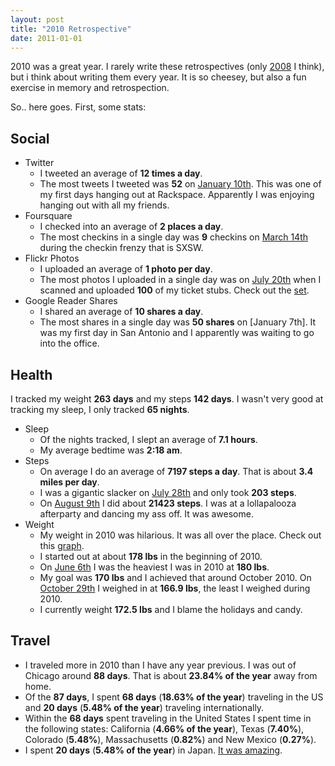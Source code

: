 ```yaml
--- 
layout: post
title: "2010 Retrospective"
date: 2011-01-01
--- 
```


2010 was a great year. I rarely write these retrospectives (only [2008](http://www.nata2.org/2009/01/04/2008-retrospectiv/) I think), but i think about writing them every year. It is so cheesey, but also a fun exercise in memory and retrospection. 

So.. here goes. First, some stats:

## Social ##
*   Twitter
    *   I tweeted an average of **12 times a day**.
    *   The most tweets I tweeted was **52** on [January 10th](http://harperreed.org/activity?date=2010-01-10). This was one of my first days hanging out at Rackspace. Apparently I was enjoying hanging out with all my friends. 
*   Foursquare
    *   I checked into an average of **2 places a day**.
    *   The most checkins in a single day was **9** checkins on [March 14th](http://harperreed.org/activity?date=2010-03-14) during the checkin frenzy that is SXSW. 
*   Flickr Photos
    *   I uploaded an average of **1 photo per day**.
    *   The most photos I uploaded in a single day was on [July 20th](http://harperreed.org/activity?date=2010-07-20) when I scanned and uploaded **100** of my ticket stubs. Check out the [set](http://www.flickr.com/photos/natatwo/sets/72157624542393586/).
*   Google Reader Shares
    *   I shared an average of **10 shares a day**.
    *   The most shares in a single day was **50 shares** on [January 7th]. It was my first day in San Antonio and I apparently was waiting to go into the office. 

## Health ##

I tracked my weight **263 days** and my steps **142 days**. I wasn't very good at tracking my sleep, I only tracked **65 nights**.

*   Sleep
    *   Of the nights tracked, I slept an average of **7.1 hours**.
    *   My average bedtime was **2:18 am**.
*   Steps
    *   On average I do an average of **7197 steps a day**. That is about **3.4 miles per day**.
    *   I was a gigantic slacker on [July 28th](http://harperreed.org/activity?date=2010-07-28) and only took **203 steps**.
    *   On [August 9th](http://harperreed.org/activity?date=2010-08-9) I did about **21423 steps**. I was at a lollapalooza afterparty and dancing my ass off. It was awesome.
*   Weight
    *   My weight in 2010 was hilarious. It was all over the place. Check out this [graph](http://www.flickr.com/photos/natatwo/5232405147/).
    *   I started out at about **178 lbs** in the beginning of 2010. 
    *   On [June 6th](http://harperreed.org/activity?date=2010-06-6) I was the heaviest I was in 2010 at **180 lbs**. 
    *   My goal was **170 lbs** and I achieved that around October 2010. On [October 29th](http://harperreed.org/activity?date=2010-10-29) I weighed in at **166.9 lbs**, the least I weighed during 2010. 
    *   I currently weight **172.5 lbs** and I blame the holidays and candy. 

## Travel ##
*   I traveled more in 2010 than I have any year previous. I was out of Chicago around **88 days**. That is about **23.84% of the year** away from home.
*   Of the **87 days**, I spent **68 days** (**18.63% of the year**) traveling in the US and **20 days** (**5.48% of the year**) traveling internationally. 
*   Within the **68 days** spent traveling in the United States I spent time in the following states: California (**4.66% of the year**), Texas (**7.40%**), Colorado (**5.48%**), Massachusetts (**0.82%**) and New Mexico (**0.27%**).
*   I spent **20 days** (**5.48% of the year**) in Japan. [It was amazing](http://www.flickr.com/photos/natatwo/sets/72157625598388247/). 

























































































